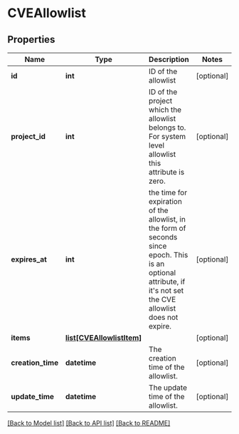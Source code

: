 # CVEAllowlist

## Properties
Name | Type | Description | Notes
------------ | ------------- | ------------- | -------------
**id** | **int** | ID of the allowlist | [optional] 
**project_id** | **int** | ID of the project which the allowlist belongs to.  For system level allowlist this attribute is zero. | [optional] 
**expires_at** | **int** | the time for expiration of the allowlist, in the form of seconds since epoch.  This is an optional attribute, if it&#x27;s not set the CVE allowlist does not expire. | [optional] 
**items** | [**list[CVEAllowlistItem]**](CVEAllowlistItem.md) |  | [optional] 
**creation_time** | **datetime** | The creation time of the allowlist. | [optional] 
**update_time** | **datetime** | The update time of the allowlist. | [optional] 

[[Back to Model list]](../README.md#documentation-for-models) [[Back to API list]](../README.md#documentation-for-api-endpoints) [[Back to README]](../README.md)

